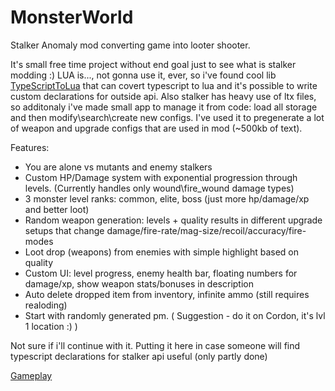 # MonsterWorld
Stalker Anomaly mod converting game into looter shooter.

It's small free time project without end goal just to see what is stalker modding :) 
LUA is..., not gonna use it, ever, so i've found cool lib [TypeScriptToLua](https://typescripttolua.github.io/docs/getting-started) that can covert typescript to lua and it's possible to write custom declarations for outside api. 
Also stalker has heavy use of ltx files, so additonaly i've made small app to manage it from code: load all storage and then modify\search\create new configs. I've used it to pregenerate a lot of weapon and upgrade configs that are used in mod (~500kb of text). 

Features:
- You are alone vs mutants and enemy stalkers
- Custom HP/Damage system with exponential progression through levels. (Currently handles only wound\fire_wound damage types) 
- 3 monster level ranks: common, elite, boss (just more hp/damage/xp and better loot)
- Random weapon generation: levels + quality results in different upgrade setups that change damage/fire-rate/mag-size/recoil/accuracy/fire-modes
- Loot drop (weapons) from enemies with simple highlight based on quality 
- Custom UI: level progress, enemy health bar, floating numbers for damage/xp, show weapon stats/bonuses in description
- Auto delete dropped item from inventory, infinite ammo (still requires realoding)
- Start with randomly generated pm. ( Suggestion - do it on Cordon, it's lvl 1 location :) )

Not sure if i'll continue with it. Putting it here in case someone will find typescript declarations for stalker api useful (only partly done)

[Gameplay](https://youtu.be/SyTLRF14pzM)
